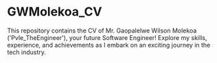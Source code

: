 # GWMolekoa_CV
This repository contains the CV of Mr. Gaopalelwe Wilson Molekoa ('Pvle_TheEngineer'), your future Software Engineer! Explore my skills, experience, and achievements as I embark on an exciting journey in the tech industry.
